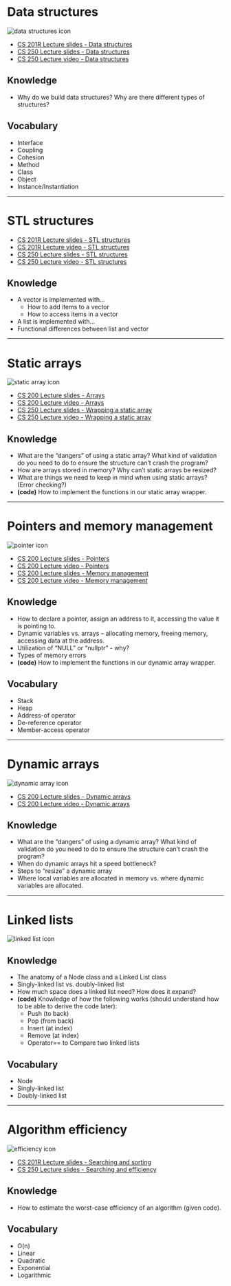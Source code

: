 # Data structures

![data structures icon](https://online.jccc.edu/content/enforced/83878-12334.201701/stack_queue.png?_&d2lSessionVal=vvpB1Es8rDdgm5VRKvGPaOhsm)

* [CS 201R Lecture slides - Data structures](https://github.com/Rachels-Courses/CS200-Concepts-of-Progamming-Algorithms/blob/master/Resources/Lecture%20Slides/20%20Data%20Structures/Data%20Structures%20Intro.pdf)
* [CS 250 Lecture slides - Data structures](https://github.com/Rachels-Courses/CS250-Data-Structures/blob/master/Lectures/Lecture%2000%20-%20What%20are%20data%20structures.pdf)
* [CS 250 Lecture video - Data structures](http://edu.moosader.com/classes/cs250/videos/CS250_Lecture00%20What%20are%20Data%20Structures.mp4)

## Knowledge

* Why do we build data structures? Why are there different types of structures?

## Vocabulary

* Interface
* Coupling
* Cohesion
* Method
* Class
* Object
* Instance/Instantiation

---

# STL structures

* [CS 201R Lecture slides - STL structures](https://github.com/Rachels-Courses/CS200-Concepts-of-Progamming-Algorithms/blob/master/Resources/Lecture%20Slides/19%20STL/STL.pdf) 
* [CS 201R Lecture video - STL structures](http://edu.moosader.com/_CPP_LECTURES/27%20STL.mp4) 
* [CS 250 Lecture slides - STL structures](https://github.com/Rachels-Courses/CS250-Data-Structures/blob/master/Lectures/Lecture%2001%20-%20The%20Standard%20Template%20Library.pdf)
* [CS 250 Lecture video - STL structures](http://edu.moosader.com/classes/cs250/videos/CS250_Lecture01%20Standard%20Template%20Library.mp4)

## Knowledge

* A vector is implemented with…
  * How to add items to a vector
  * How to access items in a vector
* A list is implemented with…
* Functional differences between list and vector

---

# Static arrays 

![static array icon](https://github.com/Rachels-Courses/Course-Common-Files/blob/master/Artwork/Topics/CS250/staticarray.png?raw=true)

* [CS 200 Lecture slides - Arrays](https://github.com/Rachels-Courses/CS200-Concepts-of-Progamming-Algorithms/blob/master/Resources/Lecture%20Slides/08%20Arrays/Arrays.pdf)
* [CS 200 Lecture video - Arrays](http://edu.moosader.com/_CPP_LECTURES/08%20Arrays%20Lecture.mp4)
* [CS 250 Lecture slides - Wrapping a static array](https://github.com/Rachels-Courses/CS250-Data-Structures/blob/master/Lectures/Lecture%2003%20-%20Wrapping%20a%20static%20array.pdf)
* [CS 250 Lecture video - Wrapping a static array](http://edu.moosader.com/classes/cs250/videos/CS250_Lecture02%20Wrapping%20a%20static%20array.mp4)

## Knowledge

* What are the “dangers” of using a static array? What kind of validation do you need to do to ensure the structure can’t crash the program?
* How are arrays stored in memory? Why can’t static arrays be resized?
* What are things we need to keep in mind when using static arrays? (Error checking?)
* **(code)** How to implement the functions in our static array wrapper.

---

# Pointers and memory management

![pointer icon](https://github.com/Rachels-Courses/Course-Common-Files/blob/master/Artwork/Topics/CS200/pointers.png?raw=true)

* [CS 200 Lecture slides - Pointers](https://github.com/Rachels-Courses/CS200-Concepts-of-Progamming-Algorithms/blob/master/Resources/Lecture%20Slides/12%20Pointers/Pointers.pdf) 
* [CS 200 Lecture video - Pointers](http://edu.moosader.com/_CPP_LECTURES/16%20Pointer%20Lecture.mp4)
* [CS 200 Lecture slides - Memory management](https://github.com/Rachels-Courses/CS200-Concepts-of-Progamming-Algorithms/blob/master/Resources/Lecture%20Slides/12%20Pointers/Memory%20Management.pdf) 
* [CS 200 Lecture video - Memory management](http://edu.moosader.com/_CPP_LECTURES/17%20Memory%20Management%20Lecture.mp4)

## Knowledge

* How to declare a pointer, assign an address to it, accessing the value it is pointing to.
* Dynamic variables vs. arrays – allocating memory, freeing memory, accessing data at the address.
* Utilization of “NULL” or “nullptr” - why?
* Types of memory errors
* **(code)** How to implement the functions in our dynamic array wrapper.

## Vocabulary

* Stack
* Heap
* Address-of operator
* De-reference operator
* Member-access operator

---

# Dynamic arrays

![dynamic array icon](https://github.com/Rachels-Courses/Course-Common-Files/blob/master/Artwork/Topics/CS250/dynamicarray.png?raw=true)

* [CS 200 Lecture slides - Dynamic arrays](https://github.com/Rachels-Courses/CS200-Concepts-of-Progamming-Algorithms/blob/master/Resources/Lecture%20Slides/12%20Pointers/Dynamic%20Arrays.pdf)
* [CS 200 Lecture video - Dynamic arrays](http://edu.moosader.com/_CPP_LECTURES/18%20Dynamic%20Arrays%20Lecture.mp4)

## Knowledge

* What are the “dangers” of using a dynamic array? What kind of validation do you need to do to ensure the structure can’t crash the program?
* When do dynamic arrays hit a speed bottleneck?
* Steps to “resize” a dynamic array
* Where local variables are allocated in memory vs. where dynamic variables are allocated.

---

# Linked lists

![linked list icon](https://github.com/Rachels-Courses/Course-Common-Files/blob/master/Artwork/Topics/CS250/linkedlist.png?raw=true)

## Knowledge

* The anatomy of a Node class and a Linked List class
* Singly-linked list vs. doubly-linked list
* How much space does a linked list need? How does it expand?
* **(code)** Knowledge of how the following works (should understand how to be able to derive the code later):
  * Push (to back)
  * Pop (from back)
  * Insert (at index)
  * Remove (at index)
  * Operator== to Compare two linked lists

## Vocabulary

* Node
* Singly-linked list
* Doubly-linked list

---

# Algorithm efficiency

![efficiency icon](https://github.com/Rachels-Courses/Course-Common-Files/blob/master/Artwork/Topics/CS250/efficiency.png?raw=true)

* [CS 201R Lecture slides - Searching and sorting](https://github.com/Rachels-Courses/CS200-Concepts-of-Progamming-Algorithms/blob/master/Resources/Lecture%20Slides/17%20Searching%20and%20Sorting/Searching%20and%20Sorting%201.pdf) 
* [CS 250 Lecture slides - Searching and efficiency](https://github.com/Rachels-Courses/CS250-Data-Structures/blob/master/Lectures/Lecture%2002%20-%20Searching%20and%20Efficiency.pdf)

## Knowledge

* How to estimate the worst-case efficiency of an algorithm (given code).

## Vocabulary

* O(n)
* Linear
* Quadratic
* Exponential
* Logarithmic
